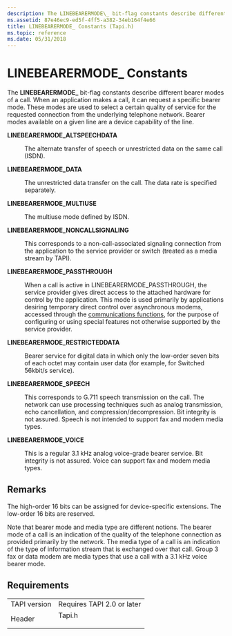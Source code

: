 ```yaml
---
description: The LINEBEARERMODE\_ bit-flag constants describe different bearer modes of a call.
ms.assetid: 87e46ec9-ed5f-4ff5-a382-34eb164f4e66
title: LINEBEARERMODE_ Constants (Tapi.h)
ms.topic: reference
ms.date: 05/31/2018
---
```


# LINEBEARERMODE\_ Constants

The **LINEBEARERMODE\_** bit-flag constants describe different bearer modes of a call. When an application makes a call, it can request a specific bearer mode. These modes are used to select a certain quality of service for the requested connection from the underlying telephone network. Bearer modes available on a given line are a device capability of the line.

<dl> <dt>

<span id="LINEBEARERMODE_ALTSPEECHDATA"></span><span id="linebearermode_altspeechdata"></span>**LINEBEARERMODE\_ALTSPEECHDATA**
</dt> <dd> <dl> <dt>



The alternate transfer of speech or unrestricted data on the same call (ISDN).


</dt> </dl> </dd> <dt>

<span id="LINEBEARERMODE_DATA"></span><span id="linebearermode_data"></span>**LINEBEARERMODE\_DATA**
</dt> <dd> <dl> <dt>



The unrestricted data transfer on the call. The data rate is specified separately.


</dt> </dl> </dd> <dt>

<span id="LINEBEARERMODE_MULTIUSE"></span><span id="linebearermode_multiuse"></span>**LINEBEARERMODE\_MULTIUSE**
</dt> <dd> <dl> <dt>



The multiuse mode defined by ISDN.


</dt> </dl> </dd> <dt>

<span id="LINEBEARERMODE_NONCALLSIGNALING"></span><span id="linebearermode_noncallsignaling"></span>**LINEBEARERMODE\_NONCALLSIGNALING**
</dt> <dd> <dl> <dt>



This corresponds to a non-call-associated signaling connection from the application to the service provider or switch (treated as a media stream by TAPI).


</dt> </dl> </dd> <dt>

<span id="LINEBEARERMODE_PASSTHROUGH"></span><span id="linebearermode_passthrough"></span>**LINEBEARERMODE\_PASSTHROUGH**
</dt> <dd> <dl> <dt>



When a call is active in LINEBEARERMODE\_PASSTHROUGH, the service provider gives direct access to the attached hardware for control by the application. This mode is used primarily by applications desiring temporary direct control over asynchronous modems, accessed through the [communications functions](/windows/desktop/DevIO/communications-functions), for the purpose of configuring or using special features not otherwise supported by the service provider.


</dt> </dl> </dd> <dt>

<span id="LINEBEARERMODE_RESTRICTEDDATA"></span><span id="linebearermode_restricteddata"></span>**LINEBEARERMODE\_RESTRICTEDDATA**
</dt> <dd> <dl> <dt>



Bearer service for digital data in which only the low-order seven bits of each octet may contain user data (for example, for Switched 56kbit/s service).


</dt> </dl> </dd> <dt>

<span id="LINEBEARERMODE_SPEECH"></span><span id="linebearermode_speech"></span>**LINEBEARERMODE\_SPEECH**
</dt> <dd> <dl> <dt>



This corresponds to G.711 speech transmission on the call. The network can use processing techniques such as analog transmission, echo cancellation, and compression/decompression. Bit integrity is not assured. Speech is not intended to support fax and modem media types.


</dt> </dl> </dd> <dt>

<span id="LINEBEARERMODE_VOICE"></span><span id="linebearermode_voice"></span>**LINEBEARERMODE\_VOICE**
</dt> <dd> <dl> <dt>



This is a regular 3.1 kHz analog voice-grade bearer service. Bit integrity is not assured. Voice can support fax and modem media types.


</dt> </dl> </dd> </dl>

## Remarks

The high-order 16 bits can be assigned for device-specific extensions. The low-order 16 bits are reserved.

Note that bearer mode and media type are different notions. The bearer mode of a call is an indication of the quality of the telephone connection as provided primarily by the network. The media type of a call is an indication of the type of information stream that is exchanged over that call. Group 3 fax or data modem are media types that use a call with a 3.1 kHz voice bearer mode.

## Requirements



|                         |                                                                                   |
|-------------------------|-----------------------------------------------------------------------------------|
| TAPI version<br/> | Requires TAPI 2.0 or later<br/>                                             |
| Header<br/>       | <dl> <dt>Tapi.h</dt> </dl> |



 

